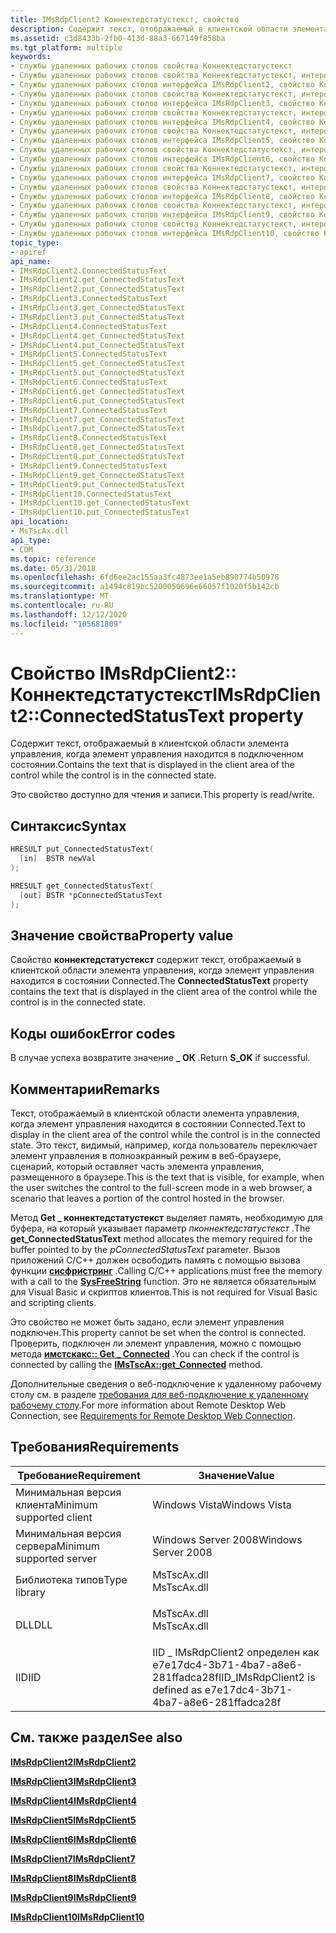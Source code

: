 ```yaml
---
title: IMsRdpClient2 Коннектедстатустекст, свойство
description: Содержит текст, отображаемый в клиентской области элемента управления, когда элемент управления находится в подключенном состоянии.
ms.assetid: c3d8433b-2fb0-413d-88a3-667149f858ba
ms.tgt_platform: multiple
keywords:
- службы удаленных рабочих столов свойства Коннектедстатустекст
- Службы удаленных рабочих столов свойства Коннектедстатустекст, интерфейс IMsRdpClient2
- Службы удаленных рабочих столов интерфейса IMsRdpClient2, свойство Коннектедстатустекст
- Службы удаленных рабочих столов свойства Коннектедстатустекст, интерфейс IMsRdpClient3
- Службы удаленных рабочих столов интерфейса IMsRdpClient3, свойство Коннектедстатустекст
- Службы удаленных рабочих столов свойства Коннектедстатустекст, интерфейс IMsRdpClient4
- Службы удаленных рабочих столов интерфейса IMsRdpClient4, свойство Коннектедстатустекст
- Службы удаленных рабочих столов свойства Коннектедстатустекст, интерфейс IMsRdpClient5
- Службы удаленных рабочих столов интерфейса IMsRdpClient5, свойство Коннектедстатустекст
- Службы удаленных рабочих столов свойства Коннектедстатустекст, интерфейс IMsRdpClient6
- Службы удаленных рабочих столов интерфейса IMsRdpClient6, свойство Коннектедстатустекст
- Службы удаленных рабочих столов свойства Коннектедстатустекст, интерфейс IMsRdpClient7
- Службы удаленных рабочих столов интерфейса IMsRdpClient7, свойство Коннектедстатустекст
- Службы удаленных рабочих столов свойства Коннектедстатустекст, интерфейс IMsRdpClient8
- Службы удаленных рабочих столов интерфейса IMsRdpClient8, свойство Коннектедстатустекст
- Службы удаленных рабочих столов свойства Коннектедстатустекст, интерфейс IMsRdpClient9
- Службы удаленных рабочих столов интерфейса IMsRdpClient9, свойство Коннектедстатустекст
- Службы удаленных рабочих столов свойства Коннектедстатустекст, интерфейс IMsRdpClient10
- Службы удаленных рабочих столов интерфейса IMsRdpClient10, свойство Коннектедстатустекст
topic_type:
- apiref
api_name:
- IMsRdpClient2.ConnectedStatusText
- IMsRdpClient2.get_ConnectedStatusText
- IMsRdpClient2.put_ConnectedStatusText
- IMsRdpClient3.ConnectedStatusText
- IMsRdpClient3.get_ConnectedStatusText
- IMsRdpClient3.put_ConnectedStatusText
- IMsRdpClient4.ConnectedStatusText
- IMsRdpClient4.get_ConnectedStatusText
- IMsRdpClient4.put_ConnectedStatusText
- IMsRdpClient5.ConnectedStatusText
- IMsRdpClient5.get_ConnectedStatusText
- IMsRdpClient5.put_ConnectedStatusText
- IMsRdpClient6.ConnectedStatusText
- IMsRdpClient6.get_ConnectedStatusText
- IMsRdpClient6.put_ConnectedStatusText
- IMsRdpClient7.ConnectedStatusText
- IMsRdpClient7.get_ConnectedStatusText
- IMsRdpClient7.put_ConnectedStatusText
- IMsRdpClient8.ConnectedStatusText
- IMsRdpClient8.get_ConnectedStatusText
- IMsRdpClient8.put_ConnectedStatusText
- IMsRdpClient9.ConnectedStatusText
- IMsRdpClient9.get_ConnectedStatusText
- IMsRdpClient9.put_ConnectedStatusText
- IMsRdpClient10.ConnectedStatusText
- IMsRdpClient10.get_ConnectedStatusText
- IMsRdpClient10.put_ConnectedStatusText
api_location:
- MsTscAx.dll
api_type:
- COM
ms.topic: reference
ms.date: 05/31/2018
ms.openlocfilehash: 6fd6ee2ac155aa3fc4873ee1a5eb890774b50978
ms.sourcegitcommit: a1494c819bc5200050696e66057f1020f5b142cb
ms.translationtype: MT
ms.contentlocale: ru-RU
ms.lasthandoff: 12/12/2020
ms.locfileid: "105681809"
---
```

# <a name="imsrdpclient2connectedstatustext-property"></a><span data-ttu-id="01b34-122">Свойство IMsRdpClient2:: Коннектедстатустекст</span><span class="sxs-lookup"><span data-stu-id="01b34-122">IMsRdpClient2::ConnectedStatusText property</span></span>

<span data-ttu-id="01b34-123">Содержит текст, отображаемый в клиентской области элемента управления, когда элемент управления находится в подключенном состоянии.</span><span class="sxs-lookup"><span data-stu-id="01b34-123">Contains the text that is displayed in the client area of the control while the control is in the connected state.</span></span>

<span data-ttu-id="01b34-124">Это свойство доступно для чтения и записи.</span><span class="sxs-lookup"><span data-stu-id="01b34-124">This property is read/write.</span></span>

## <a name="syntax"></a><span data-ttu-id="01b34-125">Синтаксис</span><span class="sxs-lookup"><span data-stu-id="01b34-125">Syntax</span></span>


```C++
HRESULT put_ConnectedStatusText(
  [in]  BSTR newVal
);

HRESULT get_ConnectedStatusText(
  [out] BSTR *pConnectedStatusText
);
```



## <a name="property-value"></a><span data-ttu-id="01b34-126">Значение свойства</span><span class="sxs-lookup"><span data-stu-id="01b34-126">Property value</span></span>

<span data-ttu-id="01b34-127">Свойство **коннектедстатустекст** содержит текст, отображаемый в клиентской области элемента управления, когда элемент управления находится в состоянии Connected.</span><span class="sxs-lookup"><span data-stu-id="01b34-127">The **ConnectedStatusText** property contains the text that is displayed in the client area of the control while the control is in the connected state.</span></span>

## <a name="error-codes"></a><span data-ttu-id="01b34-128">Коды ошибок</span><span class="sxs-lookup"><span data-stu-id="01b34-128">Error codes</span></span>

<span data-ttu-id="01b34-129">В случае успеха возвратите значение **\_ ОК** .</span><span class="sxs-lookup"><span data-stu-id="01b34-129">Return **S\_OK** if successful.</span></span>

## <a name="remarks"></a><span data-ttu-id="01b34-130">Комментарии</span><span class="sxs-lookup"><span data-stu-id="01b34-130">Remarks</span></span>

<span data-ttu-id="01b34-131">Текст, отображаемый в клиентской области элемента управления, когда элемент управления находится в состоянии Connected.</span><span class="sxs-lookup"><span data-stu-id="01b34-131">Text to display in the client area of the control while the control is in the connected state.</span></span> <span data-ttu-id="01b34-132">Это текст, видимый, например, когда пользователь переключает элемент управления в полноэкранный режим в веб-браузере, сценарий, который оставляет часть элемента управления, размещенного в браузере.</span><span class="sxs-lookup"><span data-stu-id="01b34-132">This is the text that is visible, for example, when the user switches the control to the full-screen mode in a web browser, a scenario that leaves a portion of the control hosted in the browser.</span></span>

<span data-ttu-id="01b34-133">Метод **Get \_ коннектедстатустекст** выделяет память, необходимую для буфера, на который указывает параметр *пконнектедстатустекст* .</span><span class="sxs-lookup"><span data-stu-id="01b34-133">The **get\_ConnectedStatusText** method allocates the memory required for the buffer pointed to by the *pConnectedStatusText* parameter.</span></span> <span data-ttu-id="01b34-134">Вызов приложений C/C++ должен освободить память с помощью вызова функции [**сисфристринг**](/windows/win32/api/oleauto/nf-oleauto-sysfreestring) .</span><span class="sxs-lookup"><span data-stu-id="01b34-134">Calling C/C++ applications must free the memory with a call to the [**SysFreeString**](/windows/win32/api/oleauto/nf-oleauto-sysfreestring) function.</span></span> <span data-ttu-id="01b34-135">Это не является обязательным для Visual Basic и скриптов клиентов.</span><span class="sxs-lookup"><span data-stu-id="01b34-135">This is not required for Visual Basic and scripting clients.</span></span>

<span data-ttu-id="01b34-136">Это свойство не может быть задано, если элемент управления подключен.</span><span class="sxs-lookup"><span data-stu-id="01b34-136">This property cannot be set when the control is connected.</span></span> <span data-ttu-id="01b34-137">Проверить, подключен ли элемент управления, можно с помощью метода [**имстскакс:: Get \_ Connected**](imstscax-connected.md) .</span><span class="sxs-lookup"><span data-stu-id="01b34-137">You can check if the control is connected by calling the [**IMsTscAx::get\_Connected**](imstscax-connected.md) method.</span></span>

<span data-ttu-id="01b34-138">Дополнительные сведения о веб-подключение к удаленному рабочему столу см. в разделе [требования для веб-подключение к удаленному рабочему столу](requirements-for-remote-desktop-web-connection.md).</span><span class="sxs-lookup"><span data-stu-id="01b34-138">For more information about Remote Desktop Web Connection, see [Requirements for Remote Desktop Web Connection](requirements-for-remote-desktop-web-connection.md).</span></span>

## <a name="requirements"></a><span data-ttu-id="01b34-139">Требования</span><span class="sxs-lookup"><span data-stu-id="01b34-139">Requirements</span></span>



| <span data-ttu-id="01b34-140">Требование</span><span class="sxs-lookup"><span data-stu-id="01b34-140">Requirement</span></span> | <span data-ttu-id="01b34-141">Значение</span><span class="sxs-lookup"><span data-stu-id="01b34-141">Value</span></span> |
|-------------------------------------|----------------------------------------------------------------------------------------|
| <span data-ttu-id="01b34-142">Минимальная версия клиента</span><span class="sxs-lookup"><span data-stu-id="01b34-142">Minimum supported client</span></span><br/> | <span data-ttu-id="01b34-143">Windows Vista</span><span class="sxs-lookup"><span data-stu-id="01b34-143">Windows Vista</span></span><br/>                                                               |
| <span data-ttu-id="01b34-144">Минимальная версия сервера</span><span class="sxs-lookup"><span data-stu-id="01b34-144">Minimum supported server</span></span><br/> | <span data-ttu-id="01b34-145">Windows Server 2008</span><span class="sxs-lookup"><span data-stu-id="01b34-145">Windows Server 2008</span></span><br/>                                                         |
| <span data-ttu-id="01b34-146">Библиотека типов</span><span class="sxs-lookup"><span data-stu-id="01b34-146">Type library</span></span><br/>             | <dl> <span data-ttu-id="01b34-147"><dt>MsTscAx.dll</dt></span><span class="sxs-lookup"><span data-stu-id="01b34-147"><dt>MsTscAx.dll</dt></span></span> </dl> |
| <span data-ttu-id="01b34-148">DLL</span><span class="sxs-lookup"><span data-stu-id="01b34-148">DLL</span></span><br/>                      | <dl> <span data-ttu-id="01b34-149"><dt>MsTscAx.dll</dt></span><span class="sxs-lookup"><span data-stu-id="01b34-149"><dt>MsTscAx.dll</dt></span></span> </dl> |
| <span data-ttu-id="01b34-150">IID</span><span class="sxs-lookup"><span data-stu-id="01b34-150">IID</span></span><br/>                      | <span data-ttu-id="01b34-151">IID \_ IMsRdpClient2 определен как e7e17dc4-3b71-4ba7-a8e6-281ffadca28f</span><span class="sxs-lookup"><span data-stu-id="01b34-151">IID\_IMsRdpClient2 is defined as e7e17dc4-3b71-4ba7-a8e6-281ffadca28f</span></span><br/>       |



## <a name="see-also"></a><span data-ttu-id="01b34-152">См. также раздел</span><span class="sxs-lookup"><span data-stu-id="01b34-152">See also</span></span>

<dl> <dt>

[<span data-ttu-id="01b34-153">**IMsRdpClient2**</span><span class="sxs-lookup"><span data-stu-id="01b34-153">**IMsRdpClient2**</span></span>](imsrdpclient2.md)
</dt> <dt>

[<span data-ttu-id="01b34-154">**IMsRdpClient3**</span><span class="sxs-lookup"><span data-stu-id="01b34-154">**IMsRdpClient3**</span></span>](imsrdpclient3.md)
</dt> <dt>

[<span data-ttu-id="01b34-155">**IMsRdpClient4**</span><span class="sxs-lookup"><span data-stu-id="01b34-155">**IMsRdpClient4**</span></span>](imsrdpclient4.md)
</dt> <dt>

[<span data-ttu-id="01b34-156">**IMsRdpClient5**</span><span class="sxs-lookup"><span data-stu-id="01b34-156">**IMsRdpClient5**</span></span>](imsrdpclient5.md)
</dt> <dt>

[<span data-ttu-id="01b34-157">**IMsRdpClient6**</span><span class="sxs-lookup"><span data-stu-id="01b34-157">**IMsRdpClient6**</span></span>](imsrdpclient6.md)
</dt> <dt>

[<span data-ttu-id="01b34-158">**IMsRdpClient7**</span><span class="sxs-lookup"><span data-stu-id="01b34-158">**IMsRdpClient7**</span></span>](imsrdpclient7.md)
</dt> <dt>

[<span data-ttu-id="01b34-159">**IMsRdpClient8**</span><span class="sxs-lookup"><span data-stu-id="01b34-159">**IMsRdpClient8**</span></span>](imsrdpclient8.md)
</dt> <dt>

[<span data-ttu-id="01b34-160">**IMsRdpClient9**</span><span class="sxs-lookup"><span data-stu-id="01b34-160">**IMsRdpClient9**</span></span>](imsrdpclient9.md)
</dt> <dt>

[<span data-ttu-id="01b34-161">**IMsRdpClient10**</span><span class="sxs-lookup"><span data-stu-id="01b34-161">**IMsRdpClient10**</span></span>](imsrdpclient10.md)
</dt> </dl>

 

